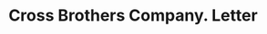 ---
doi: 10.7916/D8D80PKD
date_other: unknown
date_other_textual: unknown
form: correspondence
genre:
- Letters (correspondence)
name:
- Cross Brothers Company
object_in_context_url: https://biggert.cul.columbia.edu/items/view/ave_biggert_01596
subject_hierarchical_geographic:
- Northfield, Vermont, United States
subject_name:
- Cross Brothers Company
title: Cross Brothers Company. Letter
sort_title: Cross Brothers Company. Letter
call_number: ave_biggert_01596
coordinates:
- 44.14111111111111,-72.66444444444446
pid: ave_biggert_01596
identifiers: ave_biggert_01596
permalink: /biggert/ave_biggert_01596/
layout: iiif-image-page
---
